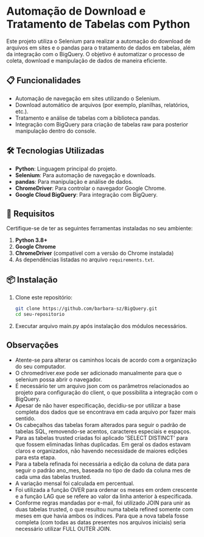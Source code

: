 # Automação de Download e Tratamento de Tabelas com Python

Este projeto utiliza o Selenium para realizar a automação do download de arquivos em sites e o pandas para o tratamento de dados em tabelas, além da integração com o BigQuery.
O objetivo é automatizar o processo de coleta, download e manipulação de dados de maneira eficiente.

## 📋 Funcionalidades
- Automação de navegação em sites utilizando o Selenium.
- Download automático de arquivos (por exemplo, planilhas, relatórios, etc.).
- Tratamento e análise de tabelas com a biblioteca pandas.
- Integração com BigQuery para criação de tabelas raw para posterior manipulação dentro do console.

## 🛠️ Tecnologias Utilizadas
- **Python**: Linguagem principal do projeto.
- **Selenium**: Para automação de navegação e downloads.
- **pandas**: Para manipulação e análise de dados.
- **ChromeDriver**: Para controlar o navegador Google Chrome.
- **Google Cloud BigQuery**: Para integração com BigQuery.

## 🚀 Requisitos
Certifique-se de ter as seguintes ferramentas instaladas no seu ambiente:

1. **Python 3.8+**
2. **Google Chrome**
3. **ChromeDriver** (compatível com a versão do Chrome instalada)
4. As dependências listadas no arquivo `requirements.txt`.

## 📦 Instalação
1. Clone este repositório:
   ```bash
   git clone https://github.com/barbara-sz/BigQuery.git
   cd seu-repositorio
2. Executar arquivo main.py após instalação dos módulos necessários.

## Observações
- Atente-se para alterar os caminhos locais de acordo com a organização do seu computador.
- O chromedriver.exe pode ser adicionado manualmente para que o selenium possa abrir o navegador.
- É necessário ter um arquivo json com os parâmetros relacionados ao projeto para configuração do client, o que possibilita a integração com o BigQuery.
- Apesar de não haver especificação, decidiu-se por utilizar a base completa dos dados que se encontrava em cada arquivo por fazer mais sentido.
- Os cabeçalhos das tabelas foram alterados para seguir o padrão de tabelas SQL, removendo-se acentos, caracteres especiais e espaços.
- Para as tabelas trusted criadas foi aplicado 'SELECT DISTINCT' para que fossem eliminadas linhas duplicadas.
Em geral os dados estavam claros e organizados, não havendo necessidade de maiores edições para esta etapa.
- Para a tabela refinada foi necessária a edição da coluna de data para seguir o padrão ano_mes, baseada no tipo de dado da coluna mes de cada uma das tabelas trusted.
- A variação mensal foi calculada em percentual.
- Foi utilizada a função OVER para ordenar os meses em ordem crescente e a função LAG que se refere ao valor da linha anterior à especificada.
- Conforme regras mandadas por e-mail, foi utilizado JOIN para unir as duas tabelas trusted, o que resultou numa tabela refined somente com meses em que havia ambos os índices.
Para que a nova tabela fosse completa (com todas as datas presentes nos arquivos iniciais) seria necessário utilizar FULL OUTER JOIN.
